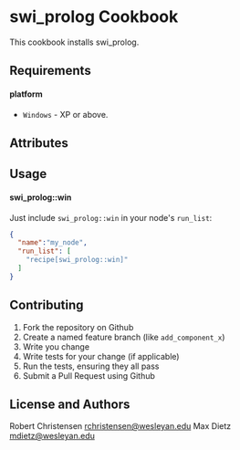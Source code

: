 swi_prolog Cookbook
=========================
This cookbook installs swi_prolog.

Requirements
------------
#### platform
- `Windows` - XP or above.

Attributes
----------

Usage
-----
#### swi_prolog::win

Just include `swi_prolog::win` in your node's `run_list`:

```json
{
  "name":"my_node",
  "run_list": [
    "recipe[swi_prolog::win]"
  ]
}
```

Contributing
------------

1. Fork the repository on Github
2. Create a named feature branch (like `add_component_x`)
3. Write you change
4. Write tests for your change (if applicable)
5. Run the tests, ensuring they all pass
6. Submit a Pull Request using Github

License and Authors
-------------------
Robert Christensen <rchristensen@wesleyan.edu>
Max Dietz <mdietz@wesleyan.edu>